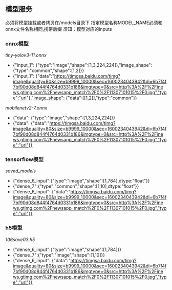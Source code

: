 ## 模型服务

必须将模型挂载或者拷贝在/models目录下
指定模型名称MODEL_NAME必须和onnx文件名称相同,携带后缀
须知：模型对应的inputs

### onnx模型
*tiny-yolov3-11.onnx*

- {"input_1": {"type":"image","shape":[1,3,224,224]},"image_shape": {"type":"common","shape":[1,2]}}
- {"input_1": {"data":"https://timgsa.baidu.com/timg?image&quality=80&size=b9999_10000&sec=1600234043942&di=6b7f4f7bf90d08d844f4764d0331b186&imgtype=0&src=http%3A%2F%2Finews.gtimg.com%2Fnewsapp_match%2F0%2F11307101015%2F0.jpg","type":"url"},"image_shape": {"data":[[1,2]],"type":"common"}}

*mobilenetv2-7.onnx*
- {"data": {"type":"image","shape":[1,3,224,224]}}
- {"data": {"data":"https://timgsa.baidu.com/timg?image&quality=80&size=b9999_10000&sec=1600234043942&di=6b7f4f7bf90d08d844f4764d0331b186&imgtype=0&src=http%3A%2F%2Finews.gtimg.com%2Fnewsapp_match%2F0%2F11307101015%2F0.jpg","type":"url"}}

### tensorflow模型

*saved_models*

- {"dense_6_input":{"type":"image","shape":[1,784],dtype:"float"}}
- {"dense_7":{"type":"common","shape":[1,10],dtype:"float"}}
- {"dense_6_input": {"data":"https://timgsa.baidu.com/timg?image&quality=80&size=b9999_10000&sec=1600234043942&di=6b7f4f7bf90d08d844f4764d0331b186&imgtype=0&src=http%3A%2F%2Finews.gtimg.com%2Fnewsapp_match%2F0%2F11307101015%2F0.jpg","type":"url"}}

### h5模型
*106save03.h5*
- {"dense_6_input":{"type":"image","shape":[1,784]}}
- {"dense_7":{"type":"image","shape":[1,10]}}
- {"dense_6_input": {"data":"https://timgsa.baidu.com/timg?image&quality=80&size=b9999_10000&sec=1600234043942&di=6b7f4f7bf90d08d844f4764d0331b186&imgtype=0&src=http%3A%2F%2Finews.gtimg.com%2Fnewsapp_match%2F0%2F11307101015%2F0.jpg","type":"url"}}




